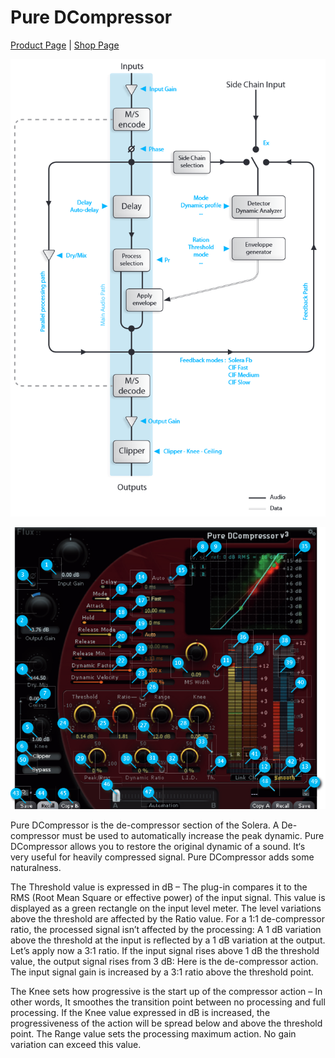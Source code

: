 # Pure DCompressor
[Product Page](https://www.flux.audio/project/pure-dcompressor/) 
| [Shop Page](https://shop.flux.audio/en_US/products/pure-dcompressor)

![](include/pure-dcomp_01.png)

![](include/pure-dcomp_02.png)

Pure DCompressor is the de-compressor section of the Solera. A De-compressor must be used to automatically increase the
peak dynamic. Pure DCompressor allows you to restore the original dynamic of a sound. It‘s very useful for heavily compressed
signal. Pure DCompressor adds some naturalness. 

The Threshold value is expressed in dB – The plug-in compares it to the RMS
(Root Mean Square or effective power) of the input signal. This value is displayed as a green rectangle on the input level meter.
The level variations above the threshold are affected by the Ratio value. For a 1:1 de-compressor ratio, the processed signal
isn’t affected by the processing: A 1 dB variation above the threshold at the input is reflected by a 1 dB variation at the output.
Let’s apply now a 3:1 ratio. If the input signal rises above 1 dB the threshold value, the output signal rises from 3 dB: Here is the
de-compressor action. The input signal gain is increased by a 3:1 ratio above the threshold point.   

The Knee sets how progressive is the start up of the compressor action – In other words, It smoothes the transition 
point between no processing and full processing. If the Knee value expressed in dB is increased, the progressiveness of 
the action will be spread below and above the threshold point. The Range value sets the processing maximum action. 
No gain variation can exceed this value.
